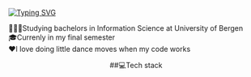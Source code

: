 

<!-- Github typing effect: https://github.com/denvercoder1/readme-typing-svg -->
[![Typing SVG](https://readme-typing-svg.demolab.com?font=Pixelify+Sans&size=30&duration=3500&pause=600&color=B298FF&center=true&vCenter=true&random=false&width=1200&height=140&lines=%F0%9F%93%A2+Hey+there;%F0%9F%93%A2+I+am++Shrutha!;%F0%9F%93%A2+and+this+is+my+Github+(PRO)file)](https://git.io/typing-svg)


👩🏾‍💻Studying bachelors in Information Science at University of Bergen </br>
🎓Currenly in my final semester </br>
❤️I love doing little dance moves when my code works <br>


<div class="specializations" align="center">
  ##💻Tech stack
</div>
